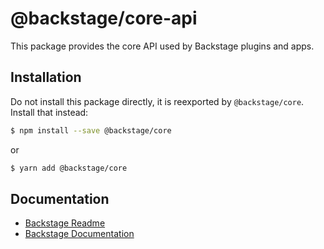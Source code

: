 # @backstage/core-api

This package provides the core API used by Backstage plugins and apps.

## Installation

Do not install this package directly, it is reexported by `@backstage/core`. Install that instead:

```sh
$ npm install --save @backstage/core
```

or

```sh
$ yarn add @backstage/core
```

## Documentation

- [Backstage Readme](https://github.com/BESTSELLER/backstage/blob/master/README.md)
- [Backstage Documentation](https://github.com/BESTSELLER/backstage/blob/master/docs/README.md)
